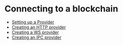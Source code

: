 # Connecting to a blockchain

- [Setting up a Provider](setting-up-a-provider.md)
- [Creating an HTTP provider](http-provider.md)
- [Creating a WS provider](ws-provider.md)
- [Creating an IPC provider](ipc-provider.md)